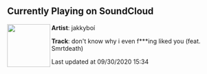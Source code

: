 ## Currently Playing on SoundCloud

[<img align="left" width="100" src="https://i1.sndcdn.com/artworks-eoHu96yArCRvtthE-otuulw-t50x50.jpg">](https://soundcloud.com/jakkyboi/dont-know-why-i-even-fing-liked-you-feat-smrtdeath)

**Artist**: jakkyboí 

**Track**: don't know why i even f***ing liked you (feat. Smrtdeath)

Last updated at 09/30/2020 15:34
